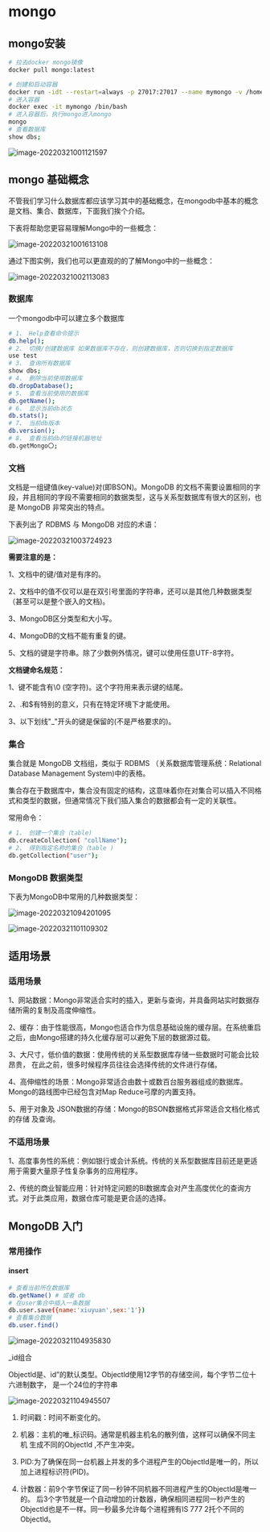 # mongo

## mongo安装

```bash
# 拉去docker mongo镜像
docker pull mongo:latest

# 创建和启动容器
docker run -idt --restart=always -p 27017:27017 --name mymongo -v /home/mongo/data/db:/data/db -d mongo
# 进入容器
docker exec -it mymongo /bin/bash
# 进入容器后，执行mongo进入mongo
mongo
# 查看数据库
show dbs;
```

![image-20220321001121597](D:\笔记\mongo\mongo.assets\image-20220321001121597.png)



## mongo 基础概念

不管我们学习什么数据库都应该学习其中的基础概念，在mongodb中基本的概念是文档、集合、数据库，下面我们挨个介绍。

下表将帮助您更容易理解Mongo中的一些概念：

![image-20220321001613108](D:\笔记\mongo\mongo.assets\image-20220321001613108.png)

通过下图实例，我们也可以更直观的的了解Mongo中的一些概念：

![image-20220321002113083](D:\笔记\mongo\mongo.assets\image-20220321002113083.png)

### 数据库

一个mongodb中可以建立多个数据库

```bash
# 1、 Help查看命令提示 
db.help();
# 2、 切换/创建数据库 如果数据库不存在，则创建数据库，否则切换到指定数据库
use test
# 3、 查询所有数据库 
show dbs;
# 4、 删除当前使用数据库 
db.dropDatabase();
# 5、 查看当前使用的数据库 
db.getName();
# 6、 显示当前db状态 
db.stats();
# 7、 当前db版本 
db.version();
# 8、 查看当前db的链接机器地址 
db.getMongo〇;

```



### 文档

文档是一组键值(key-value)对(即BSON)。MongoDB 的文档不需要设置相同的字段，并且相同的字段不需要相同的数据类型，这与关系型数据库有很大的区别，也是 MongoDB 非常突出的特点。

下表列出了 RDBMS 与 MongoDB 对应的术语：

![image-20220321003724923](D:\笔记\mongo\mongo.assets\image-20220321003724923.png)

**需要注意的是：**

1、文档中的键/值对是有序的。

2、文档中的值不仅可以是在双引号里面的字符串，还可以是其他几种数据类型（甚至可以是整个嵌入的文档)。

3、MongoDB区分类型和大小写。

4、MongoDB的文档不能有重复的键。

5、文档的键是字符串。除了少数例外情况，键可以使用任意UTF-8字符。

**文档键命名规范：**

1、键不能含有\0 (空字符)。这个字符用来表示键的结尾。

2、.和$有特别的意义，只有在特定环境下才能使用。

3、以下划线"_"开头的键是保留的(不是严格要求的)。



### 集合

集合就是 MongoDB 文档组，类似于 RDBMS （关系数据库管理系统：Relational Database Management System)中的表格。

集合存在于数据库中，集合没有固定的结构，这意味着你在对集合可以插入不同格式和类型的数据，但通常情况下我们插入集合的数据都会有一定的关联性。

常用命令：

```bash
# 1、 创建一个集合（table)
db.createCollection( "collName");
# 2、 得到指定名称的集合（table )
db.getCollection("user");

```



### MongoDB 数据类型

下表为MongoDB中常用的几种数据类型：

![image-20220321094201095](D:\笔记\mongo\mongo.assets\image-20220321094201095.png)

![image-20220321101109302](D:\笔记\mongo\mongo.assets\image-20220321101109302.png)

## 适用场景

### 适用场景

1、网站数据：Mongo非常适合实时的插入，更新与查询，并具备网站实时数据存储所需的复制及高度伸缩性。

2、缓存：由于性能很高，Mongo也适合作为信息基础设施的缓存层。在系统重启之后，由Mongo搭建的持久化缓存层可以避免下层的数据源过载。

3、大尺寸，低价值的数据：使用传统的关系型数据库存储一些数据时可能会比较昂贵， 在此之前，很多时候程序员往往会选择传统的文件进行存储。

4、高伸缩性的场景：Mongo非常适合由数十或数百台服务器组成的数据库。Mongo的路线图中已经包含对Map Reduce弓摩的内置支持。

5、用于对象及 JSON数据的存储：Mongo的BSON数据格式非常适合文档化格式的存储 及查询。

### 不适用场景

1、高度事务性的系统：例如银行或会计系统。传统的关系型数据库目前还是更适用于需要大量原子性复杂事务的应用程序。

2、传统的商业智能应用：针对特定问题的BI数据库会对产生高度优化的查询方式。对于此类应用，数据仓库可能是更合适的选择。



## MongoDB 入门

### 常用操作

#### insert

```bash
# 查看当前所在数据库
db.getName() # 或者 db
# 在user集合中插入一条数据
db.user.save({name:'xiuyuan',sex:'1'})
# 查看集合数据
db.user.find()

```

![image-20220321104935830](D:\笔记\mongo\mongo.assets\image-20220321104935830.png)

_id组合

Objectld是、id”的默认类型。Objectld使用12字节的存储空间，每个字节二位十六进制数字， 是一个24位的字符串

![image-20220321104945507](D:\笔记\mongo\mongo.assets\image-20220321104945507.png)

1. 时间戳：时间不断变化的。

2. 机器：主机的唯_标识码。通常是机器主机名的散列值，这样可以确保不同主机 生成不同的Objectld ,不产生冲突。

3. PID:为了确保在同一台机器上并发的多个进程产生的Objectld是唯一的，所以加上进程标识符(PID)。

4. 计数器：前9个字节保证了同一秒钟不同机器不同进程产生的Objectld是唯一的。 后3个字节就是一个自动增加的计数器，确保相同进程同一秒产生的Objectld也是不一样。同一秒最多允许每个进程拥有IS 777 2托个不同的Objectld。